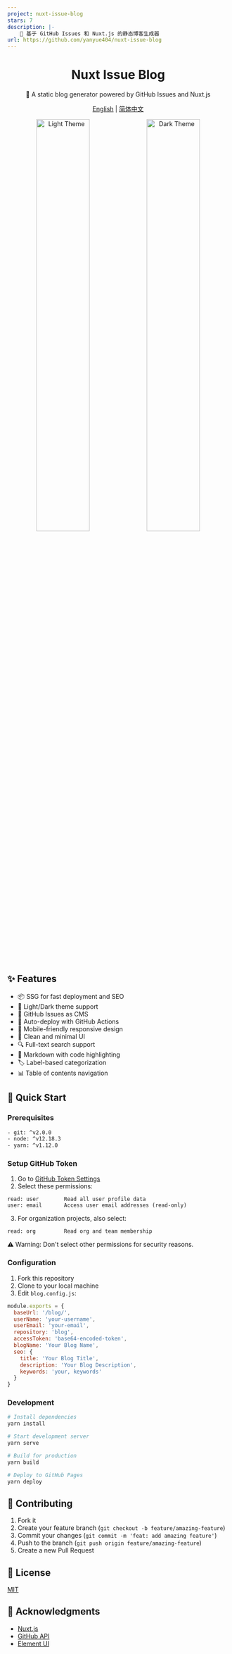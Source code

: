 ```yaml
---
project: nuxt-issue-blog
stars: 7
description: |-
    🚀 基于 GitHub Issues 和 Nuxt.js 的静态博客生成器
url: https://github.com/yanyue404/nuxt-issue-blog
---
```


<div align="center">
  <h1>Nuxt Issue Blog</h1>
  <p>🚀 A static blog generator powered by GitHub Issues and Nuxt.js</p>
  
  [English](./README.md) | [简体中文](./README.zh-CN.md)
  
  <p align="center">
    <img src="./assets/light.jpg" width="49%" alt="Light Theme">
    <img src="./assets/dark.jpg" width="49%" alt="Dark Theme">
  </p>
</div>

## ✨ Features

- 📦 SSG for fast deployment and SEO
- 🌙 Light/Dark theme support
- 💬 GitHub Issues as CMS
- 🔄 Auto-deploy with GitHub Actions
- 📱 Mobile-friendly responsive design
- 🎨 Clean and minimal UI
- 🔍 Full-text search support
- 📝 Markdown with code highlighting
- 🏷️ Label-based categorization
- 📊 Table of contents navigation

## 🚀 Quick Start

### Prerequisites

```bash
- git: ^v2.0.0
- node: ^v12.18.3
- yarn: ^v1.12.0
```

### Setup GitHub Token

1. Go to [GitHub Token Settings](https://github.com/settings/tokens/new)
2. Select these permissions:

```
read: user        Read all user profile data
user: email       Access user email addresses (read-only)
```

3. For organization projects, also select:

```
read: org         Read org and team membership
```

⚠️ Warning: Don't select other permissions for security reasons.

### Configuration

1. Fork this repository
2. Clone to your local machine
3. Edit `blog.config.js`:

```js
module.exports = {
  baseUrl: '/blog/',
  userName: 'your-username',
  userEmail: 'your-email',
  repository: 'blog',
  accessToken: 'base64-encoded-token',
  blogName: 'Your Blog Name',
  seo: {
    title: 'Your Blog Title',
    description: 'Your Blog Description',
    keywords: 'your, keywords'
  }
}
```

### Development

```bash
# Install dependencies
yarn install

# Start development server
yarn serve

# Build for production
yarn build

# Deploy to GitHub Pages
yarn deploy
```

## 🤝 Contributing

1. Fork it
2. Create your feature branch (`git checkout -b feature/amazing-feature`)
3. Commit your changes (`git commit -m 'feat: add amazing feature'`)
4. Push to the branch (`git push origin feature/amazing-feature`)
5. Create a new Pull Request

## 📝 License

[MIT](./LICENSE)

## 🙏 Acknowledgments

- [Nuxt.js](https://nuxtjs.org/)
- [GitHub API](https://docs.github.com/en/rest)
- [Element UI](https://element.eleme.io/)

